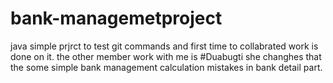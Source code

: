 # bank-managemetproject
java simple prjrct to test git commands and first time to collabrated work is done on it.
the other member work with me is #Duabugti she changhes that the some simple bank management calculation mistakes in bank detail part.
